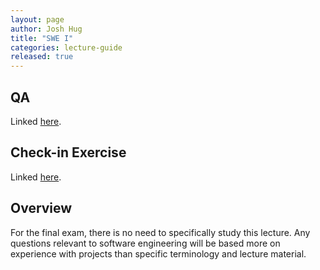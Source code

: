 ```yaml
---
layout: page
author: Josh Hug
title: "SWE I"
categories: lecture-guide
released: true
---
```



## QA
Linked [here](https://youtu.be/taknDLqueiA).

## Check-in Exercise
Linked [here](https://forms.gle/QWeRKituTARf8Prb8).

## Overview

For the final exam, there is no need to specifically study this lecture. Any questions relevant to software engineering will be based more on experience with projects than specific terminology and lecture material.
